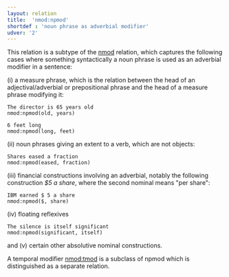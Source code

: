 ```yaml
---
layout: relation
title:  'nmod:npmod'
shortdef : 'noun phrase as adverbial modifier'
udver: '2'
---
```


This relation is a subtype of the [nmod]() relation, which captures
the following cases where something syntactically a noun phrase is
used as an adverbial modifier in a sentence:


(i) a measure phrase, which is the relation between the head of an adjectival/adverbial or prepositional phrase and the head of a measure phrase modifying it:

~~~ sdparse
The director is 65 years old
nmod:npmod(old, years)
~~~

~~~ sdparse
6 feet long
nmod:npmod(long, feet)
~~~


(ii) noun phrases giving an extent to a verb, which are not objects:

~~~ sdparse
Shares eased a fraction
nmod:npmod(eased, fraction)
~~~


(iii) financial constructions involving an adverbial, notably the following construction *$5 a share*, where the second nominal means "per share":

~~~ sdparse
IBM earned $ 5 a share
nmod:npmod($, share)
~~~


(iv) floating reflexives

~~~ sdparse
The silence is itself significant
nmod:npmod(significant, itself)
~~~

and (v) certain other absolutive nominal constructions.

A temporal modifier [nmod:tmod]() is a subclass of npmod which is
distinguished as a separate relation.
<!-- Interlanguage links updated Út 9. května 2023, 20:04:21 CEST -->
